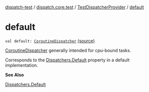 [dispatch-test](../../index.md) / [dispatch.core.test](../index.md) / [TestDispatcherProvider](index.md) / [default](./default.md)

# default

`val default: `[`CoroutineDispatcher`](https://kotlin.github.io/kotlinx.coroutines/kotlinx-coroutines-core/kotlinx.coroutines/-coroutine-dispatcher/index.html) [(source)](https://github.com/RBusarow/Dispatch/tree/master/dispatch-test/src/main/java/dispatch/core/test/TestDispatcherProvider.kt#L36)

[CoroutineDispatcher](https://kotlin.github.io/kotlinx.coroutines/kotlinx-coroutines-core/kotlinx.coroutines/-coroutine-dispatcher/index.html) generally intended for cpu-bound tasks.

Corresponds to the [Dispatchers.Default](https://kotlin.github.io/kotlinx.coroutines/kotlinx-coroutines-core/kotlinx.coroutines/-dispatchers/-default.html) property in a default implementation.

**See Also**

[Dispatchers.Default](https://kotlin.github.io/kotlinx.coroutines/kotlinx-coroutines-core/kotlinx.coroutines/-dispatchers/-default.html)

